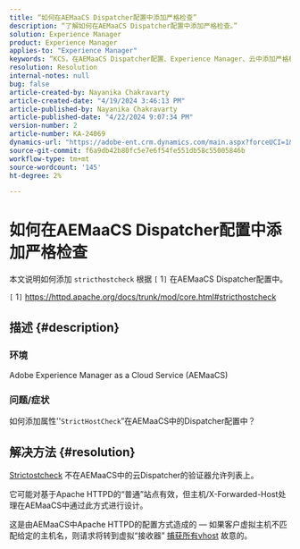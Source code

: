 ```yaml
---
title: “如何在AEMaaCS Dispatcher配置中添加严格检查”
description: “了解如何在AEMaaCS Dispatcher配置中添加严格检查。”
solution: Experience Manager
product: Experience Manager
applies-to: "Experience Manager"
keywords: “KCS，在AEMaaCS Dispatcher配置、Experience Manager、云中添加严格检查”
resolution: Resolution
internal-notes: null
bug: false
article-created-by: Nayanika Chakravarty
article-created-date: "4/19/2024 3:46:13 PM"
article-published-by: Nayanika Chakravarty
article-published-date: "4/22/2024 9:07:34 PM"
version-number: 2
article-number: KA-24069
dynamics-url: "https://adobe-ent.crm.dynamics.com/main.aspx?forceUCI=1&pagetype=entityrecord&etn=knowledgearticle&id=2b182eee-63fe-ee11-a1ff-6045bd0065f9"
source-git-commit: f6a9db42b80fc5e7e6f54fe551db58c55005846b
workflow-type: tm+mt
source-wordcount: '145'
ht-degree: 2%

---
```


# 如何在AEMaaCS Dispatcher配置中添加严格检查


本文说明如何添加 `stricthostcheck` 根据 `[` 1`]`  在AEMaaCS Dispatcher配置中。

`[` 1`]`  https://httpd.apache.org/docs/trunk/mod/core.html#stricthostcheck

## 描述 {#description}


### 环境

Adobe Experience Manager as a Cloud Service (AEMaaCS)

### 问题/症状

如何添加属性&#39;&#39;`StrictHostCheck`”在AEMaaCS中的Dispatcher配置中？


## 解决方法 {#resolution}


[Strictostcheck](https://httpd.apache.org/docs/trunk/mod/core.html#stricthostcheck) 不在AEMaaCS中的云Dispatcher的验证器允许列表上。

它可能对基于Apache HTTPD的“普通”站点有效，但主机/X-Forwarded-Host处理在AEMaaCS中通过此方式进行设计。

这是由AEMaaCS中Apache HTTPD的配置方式造成的 — 如果客户虚拟主机不匹配给定的主机名，则请求将转到虚拟“接收器” [捕获所有vhost](https://github.com/adobe/aem-project-archetype/blob/develop/src/main/archetype/dispatcher.cloud/src/conf.d/dispatcher_vhost.conf#L277-L307) 故意的。
